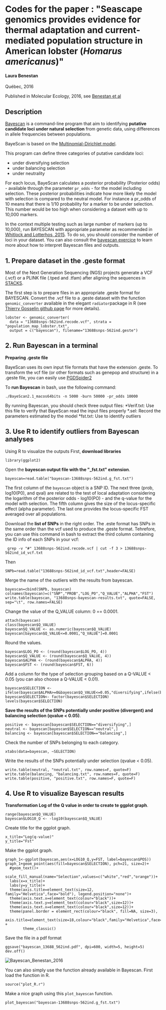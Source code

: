 # Codes for the paper : "Seascape genomics provides evidence for thermal adaptation and current‐mediated population structure in American lobster (*Homarus americanus*)"

#### Laura Benestan

Québec, 2016

Published in Molecular Ecology, 2016, see [Benestan et al](https://onlinelibrary.wiley.com/doi/full/10.1111/mec.13811)

## Description

[Bayescan](http://cmpg.unibe.ch/software/BayeScan/) is a command-line program that aim to identifying **putative candidate loci under natural selection** from genetic data, using differences in allele frequencies between populations. 

BayeScan is based on the [Multinomial-Dirichlet model](https://en.wikipedia.org/wiki/Dirichlet-multinomial_distribution).

This program can define three categories of putative candidate loci:
- under diversifying selection
- under balancing selection
- under neutrality

For each locus, BayeScan calculates a posterior probability (Posterior odds) - available through the parameter `pr_odds` - for the model including selection. These posterior probabilities indicate how more likely the model with selection is compared to the neutral model. For instance a pr_odds of 10 means that there is 1/10 probability for a marker to be under selection.
This number would be too high when considering a dataset with up to 10,000 markers.

In the context multiple testing such as large number of markers (up to 10,000), run BAYESCAN with appropriate parameter as recommended in [Whitlock and Lotterhos, 2015](https://www.jstor.org/stable/10.1086/682949?seq=1).
To do so, you should consider the number of loci in your dataset. You can also consult the [bayescan exercice](https://evomics.org/learning/population-and-speciation-genomics/2016-population-and-speciation-genomics/bayescan-exercise/) to learn more about how to interpret Bayescan files and outputs.

## 1. Prepare dataset in the .geste format

Most of the Next Generation Sequencing (NGS) projects generate a VCF (.vcf) or a PLINK file (.tped and .tfam) after aligning the sequences in [STACKS](http://catchenlab.life.illinois.edu/stacks/). 

The first step is to prepare files in an appropriate .geste format for BAYESCAN.
Convert the .vcf file to a .geste dataset with the function `genomic_converter` available in the elegant `radiator`package in R (see [Thierry Gosselin github page](https://github.com/thierrygosselin) for more details).

```{r}
lobster <- genomic_converter(
  data = "13688snps-562ind.recode.vcf", strata = "population_map_lobster.txt",
  output = c("bayescan"), filename="13688snps-562ind.geste")
```

## 2. Run Bayescan in a terminal

**Preparing .geste file**

BayeScan uses its own input file formats that have the extension .geste.
To transform the vcf file (or other formats such as genepop and structure) in a .geste file, you can easily use [PGDSpider2](http://www.cmpg.unibe.ch/software/PGDSpider/)


To **run Bayescan** in bash, use the following command:
```{r} = "bash"
./BayeScan2.1_macos64bits -n 5000 -burn 50000 -pr_odds 10000
```
By running Bayescan, you should check three output files:
*Verif.txt: Use this file to verify that BayeScan read the input files properly
*.sel: Record the parameters estimated by the model 
*fst.txt: Use to identify outliers

## 3. Use R to identify outliers from Bayescan analyses

Using R to visualize the outputs
First, **download libraries**
```{r}
library(ggplot2) 
```

Open the **bayescan output file with the "_fst.txt" extension**. 
```{r}
bayescan=read.table("bayescan-13688snps-562ind.g_fst.txt") 
```

The first column of the `bayescan` object is a SNP ID. The next three (prob, log10(P0), and qval) are related to the test of local adaptation considering the logarithm of the posterior odds - log10(PO) - and the q-value for the model with selection. The fifth column gives the size of the locus-specific effect (alpha parameter). The last one provides the locus-specific FST averaged over all populations.

Download the **list of SNPs** in the right order. The .este format has SNPs in the same order than the vcf used to produce the .geste format. Tehrefore, you can use this command in bash to extract the third column containing the ID info of each SNPs in your vcf:
```{r}
 grep -v "#" 13688snps-562ind.recode.vcf | cut -f 3 > 13688snps-562ind_id_vcf.txt
```

Then 
```{r}
SNPb=read.table("13688snps-562ind_id_vcf.txt",header=FALSE) 
```

Merge the name of the outliers with the results from bayescan. 
```{r}
bayescan=cbind(SNPb, bayescan) 
colnames(bayescan)=c("SNP","PROB","LOG_PO","Q_VALUE","ALPHA","FST") 
write.table(bayescan, "13688snps-bayescan-results.txt", quote=FALSE, sep="\t", row.names=FALSE) 
```

Change the value of the Q_VALUE column: 0 == 0.0001.  
```{r}
attach(bayescan)
class(bayescan$Q_VALUE)  
bayescan$Q_VALUE <- as.numeric(bayescan$Q_VALUE) 
bayescan[bayescan$Q_VALUE<=0.0001,"Q_VALUE"]=0.0001 
```

Round the values.  
```{r}
bayescan$LOG_PO <- (round(bayescan$LOG_PO, 4)) 
bayescan$Q_VALUE <- (round(bayescan$Q_VALUE, 4)) 
bayescan$ALPHA <- (round(bayescan$ALPHA, 4)) 
bayescan$FST <- (round(bayescan$FST, 6))
```

Add a column for the type of selection grouping based on a Q-VALUE < 0.05 (you can also choose a Q-VALUE < 0.01). 
```{r}
bayescan$SELECTION <- ifelse(bayescan$ALPHA>=0&bayescan$Q_VALUE<=0.05,"diversifying",ifelse(bayescan$ALPHA>=0&bayescan$Q_VALUE>0.05,"neutral","balancing")) 
bayescan$SELECTION<- factor(bayescan$SELECTION)
levels(bayescan$SELECTION) 
```

**Save the results of the SNPs potentially under positive (divergent) and balancing selection (qvalue < 0.05)**. 
```{r}
positive <- bayescan[bayescan$SELECTION=="diversifying",] 
neutral <- bayescan[bayescan$SELECTION=="neutral",] 
balancing <- bayescan[bayescan$SELECTION=="balancing",]  
```

Check the number of SNPs belonging to each category. 
```{r}
xtabs(data=bayescan, ~SELECTION) 
```

Write the results of the SNPs potentially under selection (qvalue < 0.05). 
```{r}
write.table(neutral, "neutral.txt", row.names=F, quote=F)  
write.table(balancing, "balancing.txt", row.names=F, quote=F) 
write.table(positive, "positive.txt", row.names=F, quote=F) 
```

## 4. Use R to visualize Bayescan results

**Transformation Log of the Q value in order to create te ggplot graph**. 
```{r}
range(bayescan$Q_VALUE) 
bayescan$LOG10_Q <- -log10(bayescan$Q_VALUE) 
```

Create title for the ggplot graph. 
```{r}
x_title="Log(q-value)" 
y_title="Fst" 
```

Make the ggplot graph. 
```{r}
graph_1<-ggplot(bayescan,aes(x=LOG10_Q,y=FST, label=bayescan$POS)) 
graph_1+geom_point(aes(fill=bayescan$SELECTION), pch=21, size=2)+ 
  #geom_text()+ 
  scale_fill_manual(name="Selection",values=c("white","red","orange"))+ 
  labs(x=x_title)+ 
  labs(y=y_title)+ 
  theme(axis.title=element_text(size=12, family="Helvetica",face="bold"), legend.position="none")+ 
  theme(axis.text.x=element_text(colour="black"))+ 
  theme(axis.text.y=element_text(colour="black",size=12))+ 
  theme(axis.text.x=element_text(colour="black",size=12))+ 
  theme(panel.border = element_rect(colour="black", fill=NA, size=3),  
        axis.title=element_text(size=18,colour="black",family="Helvetica",face="bold")) +
        theme_classic()
```
   
Save the file in a pdf format
```{r}
ggsave("bayescan_13688_562ind.pdf", dpi=600, width=5, height=5) 
dev.off()
```
![Bayescan_Benestan_2016](Bayescan_Benestan_2016.png)


You can also simply use the function already available in Bayescan.
First load the function in R.
```{r}
source("plot_R.r")
```

Make a nice graph using this `plot_bayescan` function.
```{r}
plot_bayescan("bayescan-13688snps-562ind.g_fst.txt")
```

